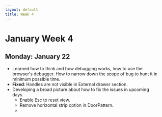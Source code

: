 ```yaml
---
layout: default
title: Week 4
---
```

# **January Week 4**
## **Monday: January 22**
- Learned how to think and how debugging works, how to use the browser's debugger. How to narrow down the scope of bug to hunt it in minimum possible time.
- **Fixed**: Handles are not visible in External drawer section.
- Developing a broad picture about how to fix the issues in upcoming days.
   - Enable Esc to reset view.
   - Remove horizontal strip option in DoorPattern.
   - 

